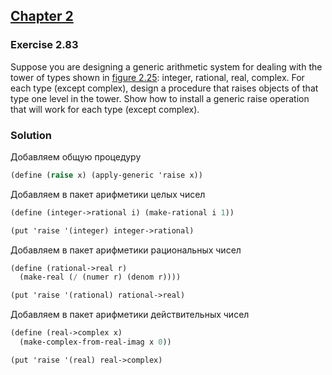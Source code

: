 ## [Chapter 2](../index.md#2-Building-Abstractions-with-Data)

### Exercise 2.83

Suppose you are designing a generic arithmetic system for dealing with the tower of types shown in [figure 2.25][1]: integer, rational, real, complex. For each type (except complex), design a procedure that raises objects of that type one level in the tower. Show how to install a generic raise operation that will work for each type (except complex).

### Solution

Добавляем общую процедуру

```scheme
(define (raise x) (apply-generic 'raise x))
```

Добавляем в пакет арифметики целых чисел

```scheme
(define (integer->rational i) (make-rational i 1))

(put 'raise '(integer) integer->rational)
```

Добавляем в пакет арифметики рациональных чисел

```scheme
(define (rational->real r)
  (make-real (/ (numer r) (denom r))))

(put 'raise '(rational) rational->real)
```

Добавляем в пакет арифметики действительных чисел

```scheme
(define (real->complex x)
  (make-complex-from-real-imag x 0))

(put 'raise '(real) real->complex)
```

[1]: https://mitpress.mit.edu/sites/default/files/sicp/full-text/book/book-Z-H-18.html#%_fig_2.25

